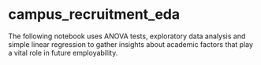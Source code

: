 # campus_recruitment_eda
The following notebook uses ANOVA tests, exploratory data analysis and simple linear regression to gather insights about academic factors that play a vital role in future employability.
